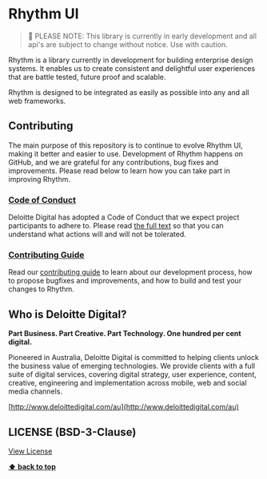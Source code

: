 # Rhythm UI

> 👷‍ PLEASE NOTE: This library is currently in early development and all api's are subject to change without notice. Use with caution.

Rhythm is a library currently in development for building enterprise design systems. It enables us to create consistent and 
delightful user experiences that are battle tested, future proof and scalable.

Rhythm is designed to be integrated as easily as possible into any and all web frameworks.

## Contributing
    
The main purpose of this repository is to continue to evolve Rhythm UI, making it better and easier to use. Development of 
Rhythm happens on GitHub, and we are grateful for any contributions, bug fixes and improvements. 
Please read below to learn how you can take part in improving Rhythm.

### [Code of Conduct](https://github.com/DeloitteDigitalAPAC/rhythm-ui/blob/master/CODE_OF_CONDUCT.md)

Deloitte Digital has adopted a Code of Conduct that we expect project participants to adhere to. Please read 
[the full text](/CODE_OF_CONDUCT.md) so that you can understand what actions will and will not be tolerated.

### [Contributing Guide](https://github.com/DeloitteDigitalAPAC/rhythm-ui/blob/master/CONTRIBUTING.md)

Read our [contributing guide](#) to learn about our development process, how to propose bugfixes and improvements, and 
how to build and test your changes to Rhythm.

## Who is Deloitte Digital?

**Part Business. Part Creative. Part Technology. One hundred per cent digital.**

Pioneered in Australia, Deloitte Digital is committed to helping clients unlock the business value of emerging 
technologies. We provide clients with a full suite of digital services, covering digital strategy, user experience, 
content, creative, engineering and implementation across mobile, web and social media channels.

[http://www.deloittedigital.com/au](http://www.deloittedigital.com/au)

## LICENSE (BSD-3-Clause)

[View License](LICENSE)

**[⬆ back to top](#table-of-contents)**
